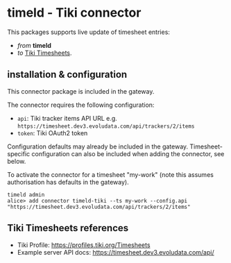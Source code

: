# timeld - Tiki connector

This packages supports live update of timesheet entries:
- _from_ **timeld**
- _to_ [Tiki Timesheets](https://profiles.tiki.org/Timesheets).

## installation & configuration

This connector package is included in the gateway.

The connector requires the following configuration:
- `api`: Tiki tracker items API URL e.g. `https://timesheet.dev3.evoludata.com/api/trackers/2/items`
- `token`: Tiki OAuth2 token

Configuration defaults may already be included in the gateway. Timesheet-specific configuration can also be included when adding the connector, see below.

To activate the connector for a timesheet "my-work" (note this assumes authorisation has defaults in the gateway).

```shell
timeld admin
alice> add connector timeld-tiki --ts my-work --config.api "https://timesheet.dev3.evoludata.com/api/trackers/2/items"
```

## Tiki Timesheets references

- Tiki Profile: https://profiles.tiki.org/Timesheets
- Example server API docs: https://timesheet.dev3.evoludata.com/api/
